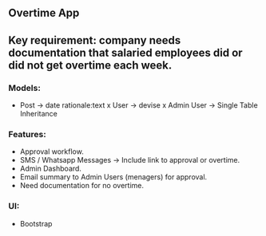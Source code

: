## Overtime App

## Key requirement: company needs documentation that salaried employees did or did not get overtime each week. ##

### Models:
- Post -> date rationale:text
x User -> devise
x Admin User -> Single Table Inheritance

### Features:

- Approval workflow.
- SMS / Whatsapp Messages -> Include link to approval or overtime.
- Admin Dashboard.
- Email summary to Admin Users (menagers) for approval.
- Need documentation for no overtime.

### UI:
- Bootstrap
